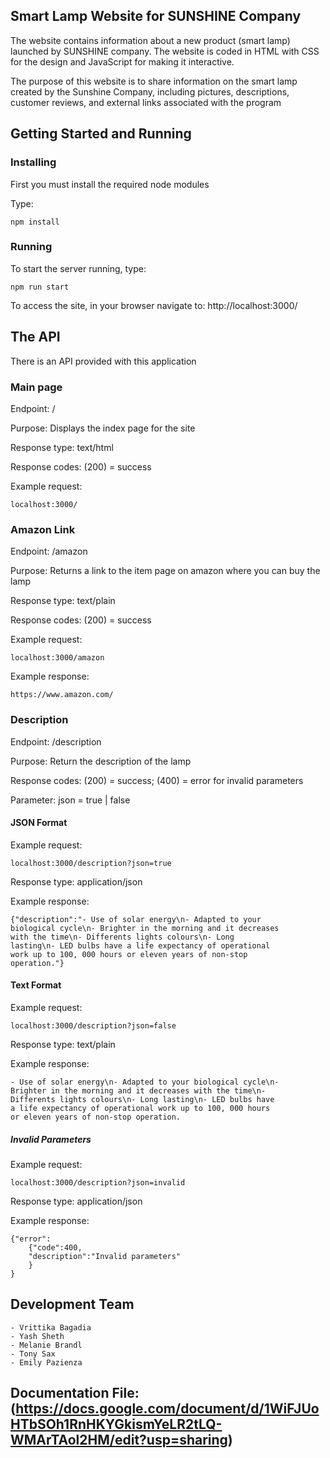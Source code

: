 ## Smart Lamp Website for SUNSHINE Company

The website contains information about a new product (smart lamp) launched by SUNSHINE company.
The website is coded in HTML with CSS for the design and JavaScript for making it interactive.

The purpose of this website is to share information on the smart lamp created by the Sunshine Company, including pictures, descriptions, customer reviews, and external links associated with the program

## Getting Started and Running

### Installing
First you must install the required node modules

Type:
```
npm install
```

### Running
To start the server running, type:
```
npm run start
```

To access the site, in your browser navigate to:
http://localhost:3000/

## The API
There is an API provided with this application

### Main page
Endpoint: /

Purpose: Displays the index page for the  site

Response type: text/html

Response codes: (200) = success

Example request: 
```
localhost:3000/
```

### Amazon Link
Endpoint: /amazon

Purpose: Returns a link to the item page on amazon where you can buy the lamp

Response type: text/plain

Response codes: (200) = success

Example request: 
```
localhost:3000/amazon
```

Example response:
```
https://www.amazon.com/
```

### Description
Endpoint: /description

Purpose: Return the description of the lamp

Response codes: (200) = success; (400) = error for invalid parameters

Parameter: json = true | false

#### JSON Format
Example request: 
```
localhost:3000/description?json=true
```

Response type: application/json

Example response:
```
{"description":"- Use of solar energy\n- Adapted to your 
biological cycle\n- Brighter in the morning and it decreases
with the time\n- Differents lights colours\n- Long 
lasting\n- LED bulbs have a life expectancy of operational 
work up to 100, 000 hours or eleven years of non-stop 
operation."}
```

#### Text Format
Example request:
```
localhost:3000/description?json=false
```

Response type: text/plain
	
Example response:
```
- Use of solar energy\n- Adapted to your biological cycle\n-
Brighter in the morning and it decreases with the time\n-
Differents lights colours\n- Long lasting\n- LED bulbs have
a life expectancy of operational work up to 100, 000 hours
or eleven years of non-stop operation.
```

##### Invalid Parameters
Example request:
```
localhost:3000/description?json=invalid
```

Response type: application/json

Example response:
```
{"error":
    {"code":400,
    "description":"Invalid parameters"
    }
}
```

## Development Team
    - Vrittika Bagadia
    - Yash Sheth
    - Melanie Brandl
    - Tony Sax
    - Emily Pazienza

## Documentation File: (https://docs.google.com/document/d/1WiFJUoHTbSOh1RnHKYGkismYeLR2tLQ-WMArTAol2HM/edit?usp=sharing)